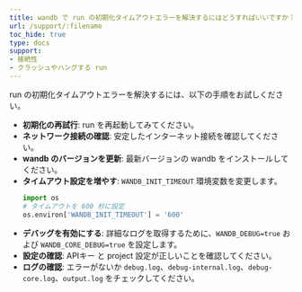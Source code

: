 ```yaml
---
title: wandb で run の初期化タイムアウトエラーを解決するにはどうすればいいですか？
url: /support/:filename
toc_hide: true
type: docs
support:
- 接続性
- クラッシュやハングする run
---
```


run の初期化タイムアウトエラーを解決するには、以下の手順をお試しください。

- **初期化の再試行**: run を再起動してみてください。
- **ネットワーク接続の確認**: 安定したインターネット接続を確認してください。
- **wandb のバージョンを更新**: 最新バージョンの wandb をインストールしてください。
- **タイムアウト設定を増やす**: `WANDB_INIT_TIMEOUT` 環境変数を変更します。
  ```python
  import os
  # タイムアウトを 600 秒に設定
  os.environ['WANDB_INIT_TIMEOUT'] = '600'
  ```
- **デバッグを有効にする**: 詳細なログを取得するために、`WANDB_DEBUG=true` および `WANDB_CORE_DEBUG=true` を設定します。
- **設定の確認**: APIキー と project 設定が正しいことを確認してください。
- **ログの確認**: エラーがないか `debug.log`、`debug-internal.log`、`debug-core.log`、`output.log` をチェックしてください。